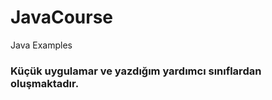 # JavaCourse
Java Examples
<h3> Küçük uygulamar ve yazdığım yardımcı sınıflardan oluşmaktadır. </h3>
